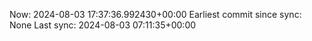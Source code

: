 Now: 2024-08-03 17:37:36.992430+00:00 Earliest commit since sync: None Last sync: 2024-08-03 07:11:35+00:00
